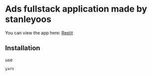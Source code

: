 # Ads fullstack application made by stanleyoos


You can view the app here:
[Replit](https://ads-fullstack-project.stanleyoos.repl.co/)


## Installation

use 

```bash
yarn 
```